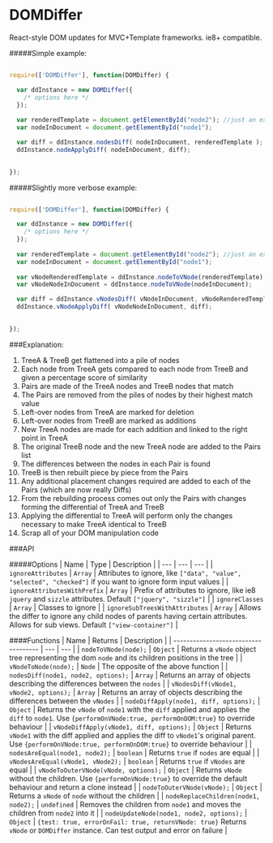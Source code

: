 # DOMDiffer

React-style DOM updates for MVC+Template frameworks. ie8+ compatible.

#####Simple example:
```javascript

require(['DOMDiffer'], function(DOMDiffer) {

  var ddInstance = new DOMDiffer({
    /* options here */
  });
  
  var renderedTemplate = document.getElementById("node2"); //just an example
  var nodeInDocument = document.getElementById("node1");

  var diff = ddInstance.nodesDiff( nodeInDocument, renderedTemplate );
  ddInstance.nodeApplyDiff( nodeInDocument, diff);
  

});


```

#####Slightly more verbose example:
```javascript

require(['DOMDiffer'], function(DOMDiffer) {

  var ddInstance = new DOMDiffer({
    /* options here */
  });
  
  var renderedTemplate = document.getElementById("node2"); //just an example
  var nodeInDocument = document.getElementById("node1");
  
  var vNodeRenderedTemplate = ddInstance.nodeToVNode(renderedTemplate);
  var vNodeNodeInDocument = ddInstance.nodeToVNode(nodeInDocument);

  var diff = ddInstance.vNodesDiff( vNodeInDocument, vNodeRenderedTemplate );
  ddInstance.vNodeApplyDiff( vNodeNodeInDocument, diff);
  

});


```

###Explanation:

1. TreeA & TreeB get flattened into a pile of nodes
2. Each node from TreeA gets compared to each node from TreeB and given a percentage score of similarity
3. Pairs are made of the TreeA nodes and TreeB nodes that match
4. The Pairs are removed from the piles of nodes by their highest match value
5. Left-over nodes from TreeA are marked for deletion
6. Left-over nodes from TreeB are marked as additions
7. New TreeA nodes are made for each addition and linked to the right point in TreeA
8. The original TreeB node and the new TreeA node are added to the Pairs list
9. The differences between the nodes in each Pair is found
10. TreeB is then rebuilt piece by piece from the Pairs
11. Any additional placement changes required are added to each of the Pairs (which are now really Diffs)
12. From the rebuilding process comes out only the Pairs with changes forming the differential of TreeA and TreeB
13. Applying the differential to TreeA will perform only the changes necessary to make TreeA identical to TreeB
14. Scrap all of your DOM manipulation code

###API

#####Options
| Name | Type | Description |
| --- | --- | --- |
| ``ignoreAttributes`` | ``Array`` | Attributes to ignore, like ``["data", "value", "selected", "checked"]`` if you want to ignore form input values |
| ``ignoreAttributesWithPrefix`` | ``Array`` | Prefix of attributes to ignore, like ie8 ``jquery`` and ``sizzle`` attributes. Default ``["jquery", "sizzle"]`` |
| ``ignoreClasses`` | ``Array`` | Classes to ignore |
| ``ignoreSubTreesWithAttributes`` | ``Array`` | Allows the differ to ignore any child nodes of parents having certain attributes. Allows for sub views. Default ``["view-container"]`` |

####Functions
| Name | Returns | Description |
| ------------------------------------ | --- | --- |
| ``nodeToVNode(node);`` | ``Object`` | Returns a ``vNode`` object tree representing the dom ``node`` and its children positions in the tree |
| ``vNodeToNode(node);`` | ``Node`` | The opposite of the above function |
| ``nodesDiff(node1, node2, options);`` | ``Array`` | Returns an array of objects describing the differences between the ``nodes`` |
| ``vNodesDiff(vNode1, vNode2, options);`` | ``Array`` | Returns an array of objects describing the differences between the ``vNodes`` |
| ``nodeDiffApply(node1, diff, options);`` | ``Object`` | Returns the ``vNode`` of ``node1`` with the ``diff`` applied and applies the ``diff`` to ``node1``. Use ```{performOnVNode:true, performOnDOM:true}``` to override behaviour  |
| ``vNodeDiffApply(vNode1, diff, options);`` | ``Object`` | Returns ``vNode1`` with the diff applied and applies the diff to ``vNode1``'s original parent. Use ```{performOnVNode:true, performOnDOM:true}``` to override behaviour |
| ``nodesAreEqual(node1, node2);`` | ``boolean`` | Returns ``true`` if ``nodes`` are equal  |
| ``vNodesAreEqual(vNode1, vNode2);`` | ``boolean`` | Returns ``true`` if ``vNodes`` are equal  |
| ``vNodeToOuterVNode(vNode, options);`` | ``Object`` | Returns ``vNode`` without the children. Use ```{performOnVNode:true}``` to override the default behaviour and return a clone instead |
| ``nodeToOuterVNode(vNode);`` | ``Object`` | Returns a ``vNode`` of ``node`` without the children |
| ``nodeReplaceChildren(node1, node2);`` | ``undefined`` | Removes the children from ``node1`` and moves the children from ``node2`` into it |
| ``nodeUpdateNode(node1, node2, options);`` | ``Object`` |  ``{test: true, errorOnFail: true, returnVNode: true}`` Returns ``vNode`` or ``DOMDiffer`` instance. Can test output and error on failure |
